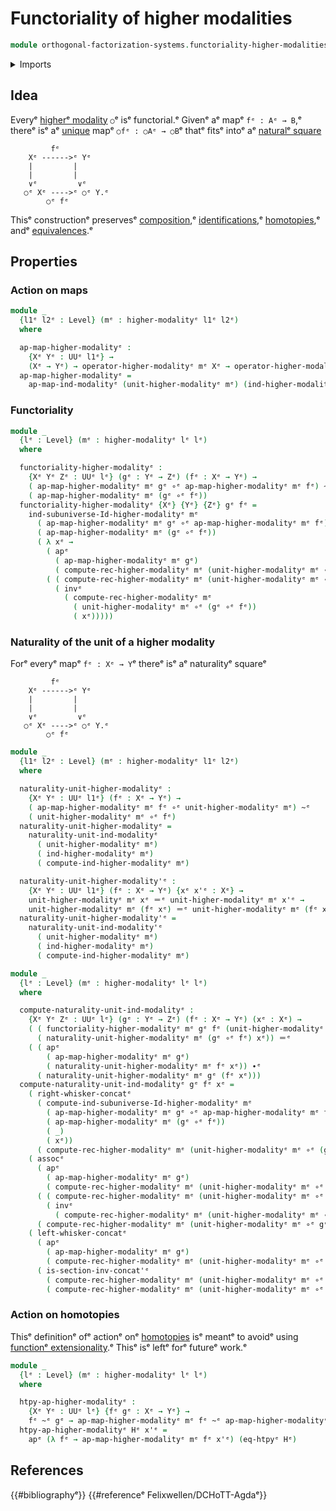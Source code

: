 # Functoriality of higher modalities

```agda
module orthogonal-factorization-systems.functoriality-higher-modalitiesᵉ where
```

<details><summary>Imports</summary>

```agda
open import foundation.action-on-identifications-functionsᵉ
open import foundation.dependent-pair-typesᵉ
open import foundation.function-extensionalityᵉ
open import foundation.function-typesᵉ
open import foundation.homotopiesᵉ
open import foundation.identity-typesᵉ
open import foundation.path-algebraᵉ
open import foundation.small-typesᵉ
open import foundation.transport-along-identificationsᵉ
open import foundation.univalenceᵉ
open import foundation.universe-levelsᵉ
open import foundation.whiskering-identifications-concatenationᵉ

open import orthogonal-factorization-systems.higher-modalitiesᵉ
open import orthogonal-factorization-systems.modal-inductionᵉ
open import orthogonal-factorization-systems.modal-operatorsᵉ
open import orthogonal-factorization-systems.modal-subuniverse-inductionᵉ
```

</details>

## Idea

Everyᵉ [higherᵉ modality](orthogonal-factorization-systems.higher-modalities.mdᵉ)
`○`ᵉ isᵉ functorial.ᵉ Givenᵉ aᵉ mapᵉ `fᵉ : Aᵉ → B`,ᵉ thereᵉ isᵉ aᵉ
[unique](foundation-core.contractible-types.mdᵉ) mapᵉ `○fᵉ : ○Aᵉ → ○B`ᵉ thatᵉ fitsᵉ
intoᵉ aᵉ [naturalᵉ square](foundation-core.commuting-squares-of-maps.mdᵉ)

```text
         fᵉ
    Xᵉ ------>ᵉ Yᵉ
    |         |
    |         |
    ∨ᵉ         ∨ᵉ
   ○ᵉ Xᵉ ---->ᵉ ○ᵉ Y.ᵉ
        ○ᵉ fᵉ
```

Thisᵉ constructionᵉ preservesᵉ [composition](foundation-core.function-types.md),ᵉ
[identifications](foundation-core.identity-types.md),ᵉ
[homotopies](foundation-core.homotopies.md),ᵉ andᵉ
[equivalences](foundation-core.equivalences.md).ᵉ

## Properties

### Action on maps

```agda
module _
  {l1ᵉ l2ᵉ : Level} (mᵉ : higher-modalityᵉ l1ᵉ l2ᵉ)
  where

  ap-map-higher-modalityᵉ :
    {Xᵉ Yᵉ : UUᵉ l1ᵉ} →
    (Xᵉ → Yᵉ) → operator-higher-modalityᵉ mᵉ Xᵉ → operator-higher-modalityᵉ mᵉ Yᵉ
  ap-map-higher-modalityᵉ =
    ap-map-ind-modalityᵉ (unit-higher-modalityᵉ mᵉ) (ind-higher-modalityᵉ mᵉ)
```

### Functoriality

```agda
module _
  {lᵉ : Level} (mᵉ : higher-modalityᵉ lᵉ lᵉ)
  where

  functoriality-higher-modalityᵉ :
    {Xᵉ Yᵉ Zᵉ : UUᵉ lᵉ} (gᵉ : Yᵉ → Zᵉ) (fᵉ : Xᵉ → Yᵉ) →
    ( ap-map-higher-modalityᵉ mᵉ gᵉ ∘ᵉ ap-map-higher-modalityᵉ mᵉ fᵉ) ~ᵉ
    ( ap-map-higher-modalityᵉ mᵉ (gᵉ ∘ᵉ fᵉ))
  functoriality-higher-modalityᵉ {Xᵉ} {Yᵉ} {Zᵉ} gᵉ fᵉ =
    ind-subuniverse-Id-higher-modalityᵉ mᵉ
      ( ap-map-higher-modalityᵉ mᵉ gᵉ ∘ᵉ ap-map-higher-modalityᵉ mᵉ fᵉ)
      ( ap-map-higher-modalityᵉ mᵉ (gᵉ ∘ᵉ fᵉ))
      ( λ xᵉ →
        ( apᵉ
          ( ap-map-higher-modalityᵉ mᵉ gᵉ)
          ( compute-rec-higher-modalityᵉ mᵉ (unit-higher-modalityᵉ mᵉ ∘ᵉ fᵉ) xᵉ)) ∙ᵉ
        ( ( compute-rec-higher-modalityᵉ mᵉ (unit-higher-modalityᵉ mᵉ ∘ᵉ gᵉ) (fᵉ xᵉ)) ∙ᵉ
          ( invᵉ
            ( compute-rec-higher-modalityᵉ mᵉ
              ( unit-higher-modalityᵉ mᵉ ∘ᵉ (gᵉ ∘ᵉ fᵉ))
              ( xᵉ)))))
```

### Naturality of the unit of a higher modality

Forᵉ everyᵉ mapᵉ `fᵉ : Xᵉ → Y`ᵉ thereᵉ isᵉ aᵉ naturalityᵉ squareᵉ

```text
         fᵉ
    Xᵉ ------>ᵉ Yᵉ
    |         |
    |         |
    ∨ᵉ         ∨ᵉ
   ○ᵉ Xᵉ ---->ᵉ ○ᵉ Y.ᵉ
        ○ᵉ fᵉ
```

```agda
module _
  {l1ᵉ l2ᵉ : Level} (mᵉ : higher-modalityᵉ l1ᵉ l2ᵉ)
  where

  naturality-unit-higher-modalityᵉ :
    {Xᵉ Yᵉ : UUᵉ l1ᵉ} (fᵉ : Xᵉ → Yᵉ) →
    ( ap-map-higher-modalityᵉ mᵉ fᵉ ∘ᵉ unit-higher-modalityᵉ mᵉ) ~ᵉ
    ( unit-higher-modalityᵉ mᵉ ∘ᵉ fᵉ)
  naturality-unit-higher-modalityᵉ =
    naturality-unit-ind-modalityᵉ
      ( unit-higher-modalityᵉ mᵉ)
      ( ind-higher-modalityᵉ mᵉ)
      ( compute-ind-higher-modalityᵉ mᵉ)
```

```agda
  naturality-unit-higher-modality'ᵉ :
    {Xᵉ Yᵉ : UUᵉ l1ᵉ} (fᵉ : Xᵉ → Yᵉ) {xᵉ x'ᵉ : Xᵉ} →
    unit-higher-modalityᵉ mᵉ xᵉ ＝ᵉ unit-higher-modalityᵉ mᵉ x'ᵉ →
    unit-higher-modalityᵉ mᵉ (fᵉ xᵉ) ＝ᵉ unit-higher-modalityᵉ mᵉ (fᵉ x'ᵉ)
  naturality-unit-higher-modality'ᵉ =
    naturality-unit-ind-modality'ᵉ
      ( unit-higher-modalityᵉ mᵉ)
      ( ind-higher-modalityᵉ mᵉ)
      ( compute-ind-higher-modalityᵉ mᵉ)

module _
  {lᵉ : Level} (mᵉ : higher-modalityᵉ lᵉ lᵉ)
  where

  compute-naturality-unit-ind-modalityᵉ :
    {Xᵉ Yᵉ Zᵉ : UUᵉ lᵉ} (gᵉ : Yᵉ → Zᵉ) (fᵉ : Xᵉ → Yᵉ) (xᵉ : Xᵉ) →
    ( ( functoriality-higher-modalityᵉ mᵉ gᵉ fᵉ (unit-higher-modalityᵉ mᵉ xᵉ)) ∙ᵉ
      ( naturality-unit-higher-modalityᵉ mᵉ (gᵉ ∘ᵉ fᵉ) xᵉ)) ＝ᵉ
    ( ( apᵉ
        ( ap-map-higher-modalityᵉ mᵉ gᵉ)
        ( naturality-unit-higher-modalityᵉ mᵉ fᵉ xᵉ)) ∙ᵉ
      ( naturality-unit-higher-modalityᵉ mᵉ gᵉ (fᵉ xᵉ)))
  compute-naturality-unit-ind-modalityᵉ gᵉ fᵉ xᵉ =
    ( right-whisker-concatᵉ
      ( compute-ind-subuniverse-Id-higher-modalityᵉ mᵉ
        ( ap-map-higher-modalityᵉ mᵉ gᵉ ∘ᵉ ap-map-higher-modalityᵉ mᵉ fᵉ)
        ( ap-map-higher-modalityᵉ mᵉ (gᵉ ∘ᵉ fᵉ))
        ( _)
        ( xᵉ))
      ( compute-rec-higher-modalityᵉ mᵉ (unit-higher-modalityᵉ mᵉ ∘ᵉ (gᵉ ∘ᵉ fᵉ)) xᵉ)) ∙ᵉ
    ( assocᵉ
      ( apᵉ
        ( ap-map-higher-modalityᵉ mᵉ gᵉ)
        ( compute-rec-higher-modalityᵉ mᵉ (unit-higher-modalityᵉ mᵉ ∘ᵉ fᵉ) xᵉ))
      ( ( compute-rec-higher-modalityᵉ mᵉ (unit-higher-modalityᵉ mᵉ ∘ᵉ gᵉ) (fᵉ xᵉ)) ∙ᵉ
        ( invᵉ
          ( compute-rec-higher-modalityᵉ mᵉ (unit-higher-modalityᵉ mᵉ ∘ᵉ gᵉ ∘ᵉ fᵉ) xᵉ)))
      ( compute-rec-higher-modalityᵉ mᵉ (unit-higher-modalityᵉ mᵉ ∘ᵉ gᵉ ∘ᵉ fᵉ) xᵉ)) ∙ᵉ
    ( left-whisker-concatᵉ
      ( apᵉ
        ( ap-map-higher-modalityᵉ mᵉ gᵉ)
        ( compute-rec-higher-modalityᵉ mᵉ (unit-higher-modalityᵉ mᵉ ∘ᵉ fᵉ) xᵉ))
      ( is-section-inv-concat'ᵉ
        ( compute-rec-higher-modalityᵉ mᵉ (unit-higher-modalityᵉ mᵉ ∘ᵉ gᵉ ∘ᵉ fᵉ) xᵉ)
        ( compute-rec-higher-modalityᵉ mᵉ (unit-higher-modalityᵉ mᵉ ∘ᵉ gᵉ) (fᵉ xᵉ))))
```

### Action on homotopies

Thisᵉ definitionᵉ ofᵉ actionᵉ onᵉ [homotopies](foundation-core.homotopies.mdᵉ) isᵉ
meantᵉ to avoidᵉ using
[functionᵉ extensionality](foundation.function-extensionality.md).ᵉ Thisᵉ isᵉ leftᵉ
forᵉ futureᵉ work.ᵉ

```agda
module _
  {lᵉ : Level} (mᵉ : higher-modalityᵉ lᵉ lᵉ)
  where

  htpy-ap-higher-modalityᵉ :
    {Xᵉ Yᵉ : UUᵉ lᵉ} {fᵉ gᵉ : Xᵉ → Yᵉ} →
    fᵉ ~ᵉ gᵉ → ap-map-higher-modalityᵉ mᵉ fᵉ ~ᵉ ap-map-higher-modalityᵉ mᵉ gᵉ
  htpy-ap-higher-modalityᵉ Hᵉ x'ᵉ =
    apᵉ (λ fᵉ → ap-map-higher-modalityᵉ mᵉ fᵉ x'ᵉ) (eq-htpyᵉ Hᵉ)
```

## References

{{#bibliographyᵉ}} {{#referenceᵉ Felixwellen/DCHoTT-Agdaᵉ}}